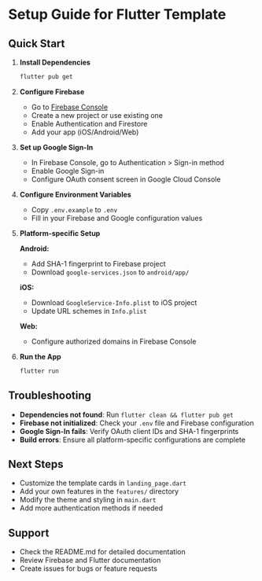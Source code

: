 # Setup Guide for Flutter Template

## Quick Start

1. **Install Dependencies**
   ```bash
   flutter pub get
   ```

2. **Configure Firebase**
   - Go to [Firebase Console](https://console.firebase.google.com/)
   - Create a new project or use existing one
   - Enable Authentication and Firestore
   - Add your app (iOS/Android/Web)

3. **Set up Google Sign-In**
   - In Firebase Console, go to Authentication > Sign-in method
   - Enable Google Sign-in
   - Configure OAuth consent screen in Google Cloud Console

4. **Configure Environment Variables**
   - Copy `.env.example` to `.env`
   - Fill in your Firebase and Google configuration values

5. **Platform-specific Setup**

   **Android:**
   - Add SHA-1 fingerprint to Firebase project
   - Download `google-services.json` to `android/app/`

   **iOS:**
   - Download `GoogleService-Info.plist` to iOS project
   - Update URL schemes in `Info.plist`

   **Web:**
   - Configure authorized domains in Firebase Console

6. **Run the App**
   ```bash
   flutter run
   ```

## Troubleshooting

- **Dependencies not found**: Run `flutter clean && flutter pub get`
- **Firebase not initialized**: Check your `.env` file and Firebase configuration
- **Google Sign-In fails**: Verify OAuth client IDs and SHA-1 fingerprints
- **Build errors**: Ensure all platform-specific configurations are complete

## Next Steps

- Customize the template cards in `landing_page.dart`
- Add your own features in the `features/` directory
- Modify the theme and styling in `main.dart`
- Add more authentication methods if needed

## Support

- Check the README.md for detailed documentation
- Review Firebase and Flutter documentation
- Create issues for bugs or feature requests
